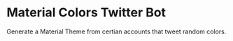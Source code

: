 # Material Colors Twitter Bot

Generate a Material Theme from certian accounts that tweet random colors.
